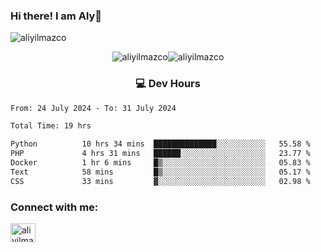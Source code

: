 ### Hi there! I am Aly👋

<p align="left"> <img src="https://komarev.com/ghpvc/?username=aliyilmazco&label=Profile%20views&color=0e75b6&style=flat" alt="aliyilmazco" /> </p>
<p align="center"><img align="center" src="https://github-readme-stats.vercel.app/api?username=aliyilmazco&show_icons=true&locale=en" alt="aliyilmazco" /><img align="center" src="https://github-readme-streak-stats.herokuapp.com/?user=aliyilmazco&" alt="aliyilmazco" /></p>

<h3 align="center">💻 Dev Hours</h3>

<!--START_SECTION:waka-->

```txt
From: 24 July 2024 - To: 31 July 2024

Total Time: 19 hrs

Python          10 hrs 34 mins  ██████████████░░░░░░░░░░░   55.58 %
PHP             4 hrs 31 mins   ██████░░░░░░░░░░░░░░░░░░░   23.77 %
Docker          1 hr 6 mins     █▒░░░░░░░░░░░░░░░░░░░░░░░   05.83 %
Text            58 mins         █▒░░░░░░░░░░░░░░░░░░░░░░░   05.17 %
CSS             33 mins         ▓░░░░░░░░░░░░░░░░░░░░░░░░   02.98 %
```

<!--END_SECTION:waka-->

<h3 align="left">Connect with me:</h3>
<p align="left">
<a href="https://linkedin.com/in/aliyilmazco" target="blank"><img align="center" src="https://raw.githubusercontent.com/rahuldkjain/github-profile-readme-generator/master/src/images/icons/Social/linked-in-alt.svg" alt="aliyilmazco" height="30" width="40" /></a>
</p>
